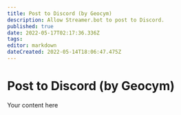 ```yaml
---
title: Post to Discord (by Geocym)
description: Allow Streamer.bot to post to Discord.
published: true
date: 2022-05-17T02:17:36.336Z
tags: 
editor: markdown
dateCreated: 2022-05-14T18:06:47.475Z
---
```


# Post to Discord (by Geocym)
Your content here